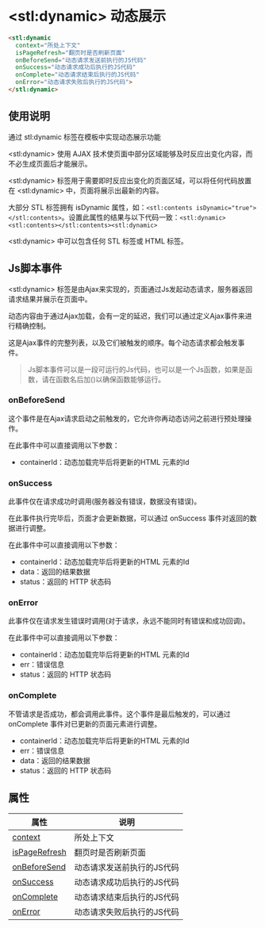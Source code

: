 ﻿# &lt;stl:dynamic&gt; 动态展示

```html
<stl:dynamic
  context="所处上下文"
  isPageRefresh="翻页时是否刷新页面"
  onBeforeSend="动态请求发送前执行的JS代码"
  onSuccess="动态请求成功后执行的JS代码"
  onComplete="动态请求结束后执行的JS代码"
  onError="动态请求失败后执行的JS代码">
</stl:dynamic>
```

## 使用说明

通过 stl:dynamic 标签在模板中实现动态展示功能

&lt;stl:dynamic&gt; 使用 AJAX 技术使页面中部分区域能够及时反应出变化内容，而不必生成页面后才能展示。

&lt;stl:dynamic&gt; 标签用于需要即时反应出变化的页面区域，可以将任何代码放置在 &lt;stl:dynamic&gt; 中，页面将展示出最新的内容。

大部分 STL 标签拥有 isDynamic 属性，如：`<stl:contents isDynamic="true"></stl:contents>`。设置此属性的结果与以下代码一致：`<stl:dynamic><stl:contents></stl:contents><stl:dynamic>`

&lt;stl:dynamic&gt; 中可以包含任何 STL 标签或 HTML 标签。

## Js脚本事件

&lt;stl:dynamic&gt; 标签是由Ajax来实现的，页面通过Js发起动态请求，服务器返回请求结果并展示在页面中。

动态内容由于通过Ajax加载，会有一定的延迟，我们可以通过定义Ajax事件来进行精确控制。

这是Ajax事件的完整列表，以及它们被触发的顺序。每个动态请求都会触发事件。

> Js脚本事件可以是一段可运行的Js代码，也可以是一个Js函数，如果是函数，请在函数名后加()以确保函数能够运行。

### onBeforeSend

这个事件是在Ajax请求启动之前触发的，它允许你再动态访问之前进行预处理操作。

在此事件中可以直接调用以下参数：

- containerId：动态加载完毕后将更新的HTML 元素的Id

### onSuccess

此事件仅在请求成功时调用(服务器没有错误，数据没有错误)。

在此事件执行完毕后，页面才会更新数据，可以通过 onSuccess 事件对返回的数据进行调整。

在此事件中可以直接调用以下参数：

- containerId：动态加载完毕后将更新的HTML 元素的Id
- data：返回的结果数据
- status：返回的 HTTP 状态码

### onError

此事件仅在请求发生错误时调用(对于请求，永远不能同时有错误和成功回调)。

在此事件中可以直接调用以下参数：

- containerId：动态加载完毕后将更新的HTML 元素的Id
- err：错误信息
- status：返回的 HTTP 状态码

### onComplete

不管请求是否成功，都会调用此事件。这个事件是最后触发的，可以通过 onComplete 事件对已更新的页面元素进行调整。

- containerId：动态加载完毕后将更新的HTML 元素的Id
- err：错误信息
- data：返回的结果数据
- status：返回的 HTTP 状态码

## 属性

| 属性                                                 | 说明                       |
| ---------------------------------------------------- | -------------------------- |
| [context](dynamic/attributes?id=context)             | 所处上下文                 |
| [isPageRefresh](dynamic/attributes?id=isPageRefresh) | 翻页时是否刷新页面         |
| [onBeforeSend](dynamic/attributes?id=onBeforeSend)   | 动态请求发送前执行的JS代码 |
| [onSuccess](dynamic/attributes?id=onSuccess)         | 动态请求成功后执行的JS代码 |
| [onComplete](dynamic/attributes?id=onComplete)       | 动态请求结束后执行的JS代码 |
| [onError](dynamic/attributes?id=onError)             | 动态请求失败后执行的JS代码 |
